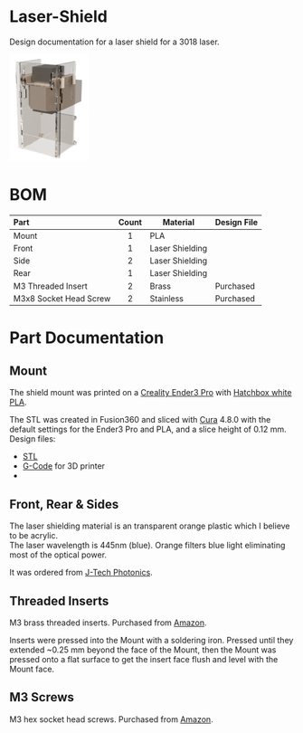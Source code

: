 # Laser-Shield
Design documentation for a laser shield for a 3018 laser. 

![Laser Shield Rendering](https://github.com/doug-harriman/Laser-Shield/blob/main/images/Laser-Shield-small.png)


# BOM
|Part|Count|Material|Design File|
|:---| :-: |--------|-----------|
|Mount| 1 | PLA  ||
|Front| 1 |Laser Shielding||
|Side| 2 |Laser Shielding||
|Rear| 1 |Laser Shielding||
|M3 Threaded Insert| 2 | Brass | Purchased |
|M3x8 Socket Head Screw| 2 | Stainless | Purchased |

# Part Documentation

## Mount 
The shield mount was printed on a [Creality Ender3 Pro](https://www.creality3dofficial.com/products/creality-ender-3-pro-3d-printer) with [Hatchbox white PLA](https://www.amazon.com/gp/product/B00J0GMMP6/).

The STL was created in Fusion360 and sliced with [Cura](https://ultimaker.com/software/ultimaker-cura) 4.8.0 with the default settings for the Ender3 Pro and PLA, and a slice height of 0.12 mm.  Design files:
* [STL](mfg/Shield-Mount.stl)
* [G-Code](mfg/Shield-Mount.gcode) for 3D printer
* 
## Front, Rear & Sides
The laser shielding material is an transparent orange plastic which I believe to be acrylic.  
The laser wavelength is 445nm (blue).  Orange filters blue light eliminating most of the optical power.

It was ordered from [J-Tech Photonics](https://jtechphotonics.com/?product=445nm-laser-shielding).

## Threaded Inserts
M3 brass threaded inserts.  Purchased from [Amazon](https://www.amazon.com/gp/product/B07H2RWRW4/).

Inserts were pressed into the Mount with a soldering iron.  Pressed until they extended ~0.25 mm beyond the face of the Mount, then the Mount was pressed onto a flat surface to get the insert face flush and level with the Mount face.

## M3 Screws 
M3 hex socket head screws. Purchased from [Amazon](https://www.amazon.com/gp/product/B014OO5KQG).


